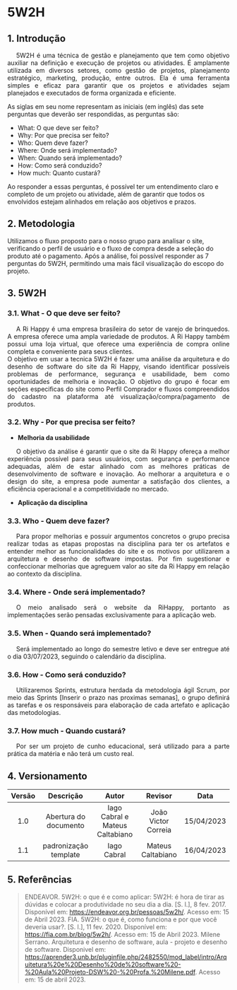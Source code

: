 # 5W2H

## 1. Introdução

<p style="text-indent: 20px; text-align: justify">
    5W2H é uma técnica de gestão e planejamento que tem como objetivo auxiliar na definição e execução de projetos ou atividades. É amplamente utilizada em diversos setores, como gestão de projetos, planejamento estratégico, marketing, produção, entre outros. Ela é uma ferramenta simples e eficaz para garantir que os projetos e atividades sejam planejados e executados de forma organizada e eficiente.

As siglas em seu nome representam as iniciais (em inglês) das sete perguntas que deverão ser respondidas, as perguntas são:
    
</p>

- What: O que deve ser feito?
- Why: Por que precisa ser feito?
- Who: Quem deve fazer?
- Where: Onde será implementado?
- When: Quando será implementado?
- How: Como será conduzido?
- How much: Quanto custará? 

Ao responder a essas perguntas, é possível ter um entendimento claro e completo de um projeto ou atividade, além de garantir que todos os envolvidos estejam alinhados em relação aos objetivos e prazos.


## 2. Metodologia 

Utilizamos o fluxo proposto para o nosso grupo para analisar o site, verificando o perfil de usuário e o fluxo de compra desde a seleção do produto até o pagamento. Após a análise, foi possível responder as 7 perguntas do 5W2H, permitindo uma mais fácil visualização do escopo do projeto.

## 3. 5W2H
### 3.1. What - O que deve ser feito?
<p style="text-indent: 20px; text-align: justify">
    A Ri Happy é uma empresa brasileira do setor de varejo de brinquedos. A empresa oferece uma ampla variedade de produtos. A Ri Happy também possui uma loja virtual, que oferece uma experiência de compra online completa e conveniente para seus clientes.<br>
    O objetivo em usar a tecnica 5W2H é fazer uma análise da arquitetura e do desenho de software do site da Ri Happy, visando identificar possíveis problemas de performance, segurança e usabilidade, bem como oportunidades de melhoria e inovação. O objetivo do grupo é focar em seções especificas do site como Perfil Comprador e fluxos compreendidos do cadastro na plataforma até visualização/compra/pagamento de produtos.
    
</p>

### 3.2. Why - Por que precisa ser feito?

- **Melhoria da usabilidade**
<p style="text-indent: 20px; text-align: justify">
 O objetivo da análise é garantir que o site da Ri Happy ofereça a melhor experiência possível para seus usuários, com segurança e performance adequadas, além de estar alinhado com as melhores práticas de desenvolvimento de software e inovação. Ao melhorar a arquitetura e o design do site, a empresa pode aumentar a satisfação dos clientes, a eficiência operacional e a competitividade no mercado.
</p>

- **Aplicação da disciplina**
<p style="text-indent: 20px; text-align: justify">

</p>

### 3.3. Who - Quem deve fazer?

<p style="text-indent: 20px; text-align: justify">
    Para propor melhorias e possuir argumentos concretos o grupo precisa realizar todas as etapas propostas na disciplina para ter os artefatos e entender melhor as funcionalidades do site e os motivos por utilizarem a arquitetura e desenho de software impostas. Por fim sugestionar e confeccionar melhorias que agreguem valor ao site da Ri Happy em relação ao contexto da disciplina.

</p>

<p style="text-indent: 20px; text-align: justify">
   
</p>

### 3.4. Where - Onde será implementado?

<p style="text-indent: 20px; text-align: justify">
    O meio analisado será o website da RiHappy, portanto as implementações serão pensadas exclusivamente para a aplicação web.
</p>

### 3.5. When - Quando será implementado?

<p style="text-indent: 20px; text-align: justify">
    Será implementado ao longo do semestre letivo e deve ser entregue até o dia 03/07/2023, seguindo o calendário da disciplina.
</p>

### 3.6. How - Como será conduzido?

<p style="text-indent: 20px; text-align: justify">
    Utilizaremos Sprints, estrutura herdada da metodologia ágil Scrum, por meio das Sprints [Inserir o prazo nas proximas semanas], o grupo definirá as tarefas e os responsáveis para elaboração de cada artefato e aplicação das metodologias.
</p>

### 3.7. How much - Quando custará?

<p style="text-indent: 20px; text-align: justify">
    Por ser um projeto de cunho educacional, será utilizado para a parte prática da matéria e não terá um custo real.
</p>

## 4. Versionamento

| Versão |    Descrição    |       Autor        |        Revisor         | Data |
| :----: | :--------: | :----------------------: | :------------------: | :--------: |
|  1.0   | Abertura do documento |Iago Cabral e Mateus Caltabiano | João Victor Correia |15/04/2023 |
|  1.1   | padronização template |Iago Cabral  |  Mateus Caltabiano |16/04/2023 |

## 5. Referências
> ENDEAVOR. 5W2H: o que é e como aplicar: 5W2H: é hora de tirar as dúvidas e colocar a produtividade no seu dia a dia. [S. l.], 8 fev. 2017. Disponível em: https://endeavor.org.br/pessoas/5w2h/. Acesso em: 15 de Abril 2023.
>  FIA. 5W2H: o que é, como funciona e por que você deveria usar?. [S. l.], 11 fev. 2020. Disponível em: https://fia.com.br/blog/5w2h/. Acesso em: 15 de Abril 2023.
> Milene Serrano. Arquitetura e desenho de software, aula - projeto e desenho de software. Disponivel em: https://aprender3.unb.br/pluginfile.php/2482550/mod_label/intro/Arquitetura%20e%20Desenho%20de%20software%20-%20Aula%20Projeto-DSW%20-%20Profa.%20Milene.pdf. Acesso em: 15 de abril 2023.
> 
